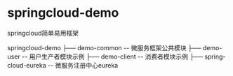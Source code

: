 # springcloud-demo
springcloud简单易用框架

springcloud-demo
├── demo-common -- 微服务框架公共模块
├── demo-user -- 用户生产者模块示例
├── demo-client -- 消费者模块示例
├── spring-cloud-eureka -- 微服务注册中心eureka
